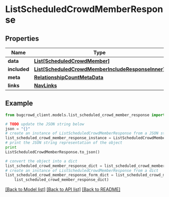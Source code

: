 # ListScheduledCrowdMemberResponse


## Properties

Name | Type | Description | Notes
------------ | ------------- | ------------- | -------------
**data** | [**List[ScheduledCrowdMember]**](ScheduledCrowdMember.md) |  | 
**included** | [**List[ScheduledCrowdMemberIncludeResponseInner]**](ScheduledCrowdMemberIncludeResponseInner.md) |  | [optional] 
**meta** | [**RelationshipCountMetaData**](RelationshipCountMetaData.md) |  | [optional] 
**links** | [**NavLinks**](NavLinks.md) |  | [optional] 

## Example

```python
from bugcrowd_client.models.list_scheduled_crowd_member_response import ListScheduledCrowdMemberResponse

# TODO update the JSON string below
json = "{}"
# create an instance of ListScheduledCrowdMemberResponse from a JSON string
list_scheduled_crowd_member_response_instance = ListScheduledCrowdMemberResponse.from_json(json)
# print the JSON string representation of the object
print
ListScheduledCrowdMemberResponse.to_json()

# convert the object into a dict
list_scheduled_crowd_member_response_dict = list_scheduled_crowd_member_response_instance.to_dict()
# create an instance of ListScheduledCrowdMemberResponse from a dict
list_scheduled_crowd_member_response_form_dict = list_scheduled_crowd_member_response.from_dict(
    list_scheduled_crowd_member_response_dict)
```
[[Back to Model list]](../README.md#documentation-for-models) [[Back to API list]](../README.md#documentation-for-api-endpoints) [[Back to README]](../README.md)


